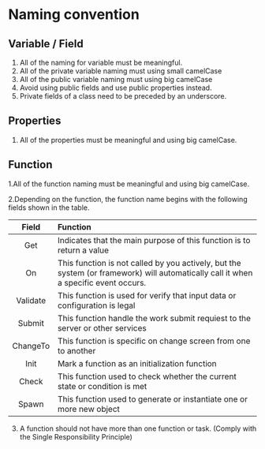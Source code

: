 # Naming convention
## Variable / Field
1. All of the naming for variable must be meaningful.
2. All of the private variable naming must using small camelCase
3. All of the public variable naming must using big camelCase
4. Avoid using public fields and use public properties instead.
5. Private fields of a class need to be preceded by an underscore.

## Properties
1. All of the properties must be meaningful and using big camelCase.

## Function
1.All of the function naming must be meaningful and using big camelCase.

2.Depending on the function, the function name begins with the following fields shown in the table. 

|Field|Function|
|:------:|:------|  
|Get|Indicates that the main purpose of this function is to return a value|
|On|This function is not called by you actively, but the system (or framework) will automatically call it when a specific event occurs.|
|Validate|This function is used for verify that input data or configuration is legal|
|Submit|This function handle the work submit requiest to the server or other services|
|ChangeTo|This function is specific on change screen from one to another|
|Init|Mark a function as an initialization function|
|Check|This function used to check whether the current state or condition is met|
|Spawn|This function used to generate or instantiate one or more new object|
3. A function should not have more than one function or task. (Comply with the Single Responsibility Principle)

